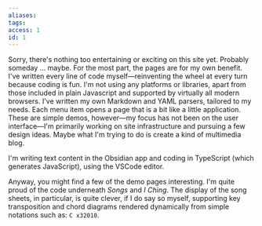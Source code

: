 ```yaml
---
aliases: 
tags:
access: 1
id: 1
---
```


Sorry, there's nothing too entertaining or exciting on this site yet. Probably someday ... maybe. For the most part, the pages are for my own benefit. I've written every line of code myself—reinventing the wheel at every turn because coding is fun. I'm not using any platforms or libraries, apart from those included in plain Javascript and supported by virtually all modern browsers. I've written my own Markdown and YAML parsers, tailored to my needs. Each menu item opens a page that is a bit like a little application. These are simple demos, however—my focus has not been on the user interface—I'm primarily working on site infrastructure and pursuing a few design ideas. Maybe what I'm trying to do is create a kind of multimedia blog.

I'm writing text content in the Obsidian app and coding in TypeScript (which generates JavaScript), using the VSCode editor.

Anyway, you might find a few of the demo pages interesting. I'm quite proud of the code underneath *Songs* and *I Ching*. The display of the song sheets, in particular, is quite clever, if I do say so myself, supporting key transposition and chord diagrams rendered dynamically from simple notations such as: `C x32010`.

